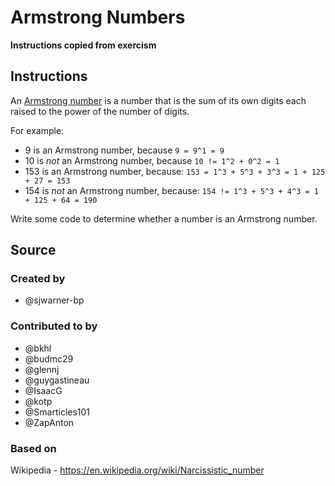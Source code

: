 # Armstrong Numbers

**Instructions copied from exercism**


## Instructions

An [Armstrong number](https://en.wikipedia.org/wiki/Narcissistic_number) is a number that is the sum of its own digits each raised to the power of the number of digits.

For example:

- 9 is an Armstrong number, because `9 = 9^1 = 9`
- 10 is *not* an Armstrong number, because `10 != 1^2 + 0^2 = 1`
- 153 is an Armstrong number, because: `153 = 1^3 + 5^3 + 3^3 = 1 + 125 + 27 = 153`
- 154 is *not* an Armstrong number, because: `154 != 1^3 + 5^3 + 4^3 = 1 + 125 + 64 = 190`

Write some code to determine whether a number is an Armstrong number.

## Source

### Created by

- @sjwarner-bp

### Contributed to by

- @bkhl
- @budmc29
- @glennj
- @guygastineau
- @IsaacG
- @kotp
- @Smarticles101
- @ZapAnton

### Based on

Wikipedia - https://en.wikipedia.org/wiki/Narcissistic_number
